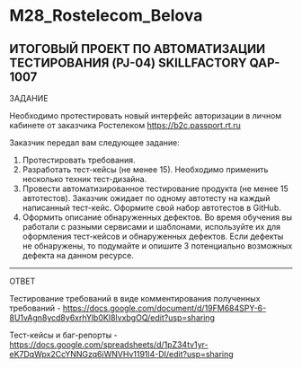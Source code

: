 # M28_Rostelecom_Belova
ИТОГОВЫЙ ПРОЕКТ ПО АВТОМАТИЗАЦИИ ТЕСТИРОВАНИЯ (PJ-04) SKILLFACTORY QAP-1007
-----------------------------------
ЗАДАНИЕ

Необходимо протестировать новый интерфейс авторизации в личном кабинете от заказчика Ростелеком https://b2c.passport.rt.ru

Заказчик передал вам следующее задание:
1. Протестировать требования.
2. Разработать тест-кейсы (не менее 15). Необходимо применить несколько техник тест-дизайна.
3. Провести автоматизированное тестирование продукта (не менее 15 автотестов). Заказчик ожидает по одному автотесту на каждый написанный тест-кейс. Оформите свой набор автотестов в GitHub.
4. Оформить описание обнаруженных дефектов. Во время обучения вы работали с разными сервисами и шаблонами, используйте их для оформления тест-кейсов и обнаруженных дефектов. Если дефекты не обнаружены, то подумайте и опишите 3 потенциально возможных дефекта на данном ресурсе.
-----------------------------------
ОТВЕТ

Тестирование требований в виде комментирования полученных требований - 
https://docs.google.com/document/d/19FM684SPY-6-8U1vAgn8ycd8y6xrhYlb0KI8lvxbgOQ/edit?usp=sharing

Тест-кейсы и баг-репорты - 
https://docs.google.com/spreadsheets/d/1pZ34tv1yr-eK7DqWpx2CcYNNGzq6iWNVHv1191l4-DI/edit?usp=sharing


